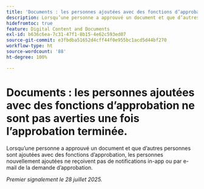 ```yaml
---
title: 'Documents : les personnes ajoutées avec des fonctions d’approbation ne sont pas averties une fois l’approbation terminée.'
description: Lorsqu’une personne a approuvé un document et que d’autres personnes sont ajoutées avec des fonctions d’approbation, les personnes nouvellement ajoutées ne reçoivent pas de notifications in-app ou par e-mail de la demande d’approbation.
hidefromtoc: true
feature: Digital Content and Documents
exl-id: b636c6ea-7c31-47f1-8b15-4e62c593ed07
source-git-commit: e3fbdba51652d4cff44f0e955bc1acd5d44bf270
workflow-type: ht
source-wordcount: '88'
ht-degree: 100%

---
```


# Documents : les personnes ajoutées avec des fonctions d’approbation ne sont pas averties une fois l’approbation terminée.

Lorsqu’une personne a approuvé un document et que d’autres personnes sont ajoutées avec des fonctions d’approbation, les personnes nouvellement ajoutées ne reçoivent pas de notifications in-app ou par e-mail de la demande d’approbation.

_Premier signalement le 28 juillet 2025._
